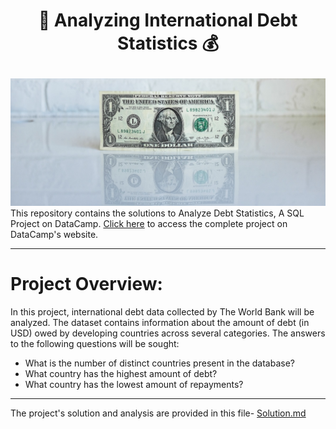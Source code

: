 # <p align="center" style="margin-top: 0px;"> 🏦 Analyzing International Debt Statistics 💰

<img src ="dollar%20bill.png">
This repository contains the solutions to Analyze Debt Statistics, A SQL Project on DataCamp. <a href = "https://projects.datacamp.com/projects/1906">Click here</a> to access the complete project on DataCamp's website. 

---

# Project Overview:  

In this project, international debt data collected by The World Bank will be analyzed. The dataset contains information about the amount of debt (in USD) owed by developing countries across several categories. The answers to the following questions will be sought:
* What is the number of distinct countries present in the database?
* What country has the highest amount of debt?
* What country has the lowest amount of repayments?

--- 
The project's solution and analysis are provided in this file- [Solution.md](Solution.md)
